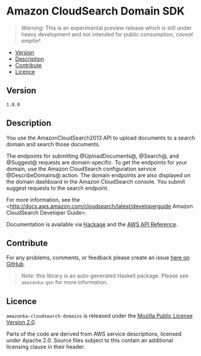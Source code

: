 # Amazon CloudSearch Domain SDK

> _Warning:_ This is an experimental preview release which is still under heavy development and not intended for public consumption, _caveat emptor_!

* [Version](#version)
* [Description](#description)
* [Contribute](#contribute)
* [Licence](#licence)


## Version

`1.0.0`


## Description

You use the AmazonCloudSearch2013 API to upload documents to a search
domain and search those documents.

The endpoints for submitting @UploadDocuments@, @Search@, and @Suggest@
requests are domain-specific. To get the endpoints for your domain, use
the Amazon CloudSearch configuration service @DescribeDomains@ action.
The domain endpoints are also displayed on the domain dashboard in the
Amazon CloudSearch console. You submit suggest requests to the search
endpoint.

For more information, see the
<http://docs.aws.amazon.com/cloudsearch/latest/developerguide Amazon CloudSearch Developer Guide>.

Documentation is available via [Hackage](http://hackage.haskell.org/package/amazonka-cloudsearch-domains)
and the [AWS API Reference](http://docs.aws.amazon.com/cloudsearch/latest/developerguide/what-is-cloudsearch.html).


## Contribute

For any problems, comments, or feedback please create an issue [here on GitHub](https://github.com/brendanhay/amazonka/issues).

> _Note:_ this library is an auto-generated Haskell package. Please see `amazonka-gen` for more information.


## Licence

`amazonka-cloudsearch-domains` is released under the [Mozilla Public License Version 2.0](http://www.mozilla.org/MPL/).

Parts of the code are derived from AWS service descriptions, licensed under Apache 2.0.
Source files subject to this contain an additional licensing clause in their header.
